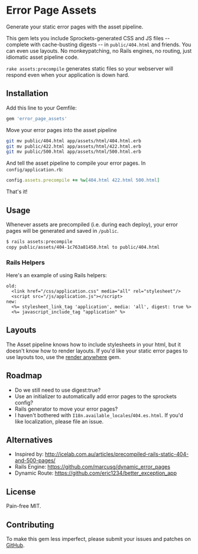 # Error Page Assets

Generate your static error pages with the asset pipeline.

This gem lets you include Sprockets-generated CSS and JS files --
complete with cache-busting digests -- in `public/404.html` and friends.
You can even use layouts.
No monkeypatching, no Rails engines, no routing, just idiomatic asset pipeline code.

`rake assets:precompile` generates static files so your webserver will respond
even when your application is down hard.


## Installation

Add this line to your Gemfile:

```ruby
gem 'error_page_assets'
```

Move your error pages into the asset pipeline

```sh
git mv public/404.html app/assets/html/404.html.erb
git mv public/422.html app/assets/html/422.html.erb
git mv public/500.html app/assets/html/500.html.erb
```

And tell the asset pipeline to compile your error pages.
In `config/application.rb`:

```ruby
config.assets.precompile += %w[404.html 422.html 500.html]
```

That's it!


## Usage

Whenever assets are precompiled (i.e. during each deploy),
your error pages will be generated and saved in `/public`.

```sh
$ rails assets:precompile
copy public/assets/404-1c763a81450.html to public/404.html
```

### Rails Helpers

Here's an example of using Rails helpers:

```erb
old:
  <link href="/css/application.css" media="all" rel="stylesheet"/>
  <script src="/js/application.js"></script>
new:
  <%= stylesheet_link_tag 'application', media: 'all', digest: true %>
  <%= javascript_include_tag "application" %>
```


## Layouts

The Asset pipeline knows how to include stylesheets in your html,
but it doesn't know how to render layouts.  If you'd like your
static error pages to use layouts too, use the
[render anywhere](https://github.com/yappbox/render_anywhere) gem.


## Roadmap

* Do we still need to use digest:true?
* Use an initializer to automatically add error pages to the sprockets config?
* Rails generator to move your error pages?
* I haven't bothered with `I18n.available_locales`/`404.es.html`.  If you'd like localization, please file an issue.


## Alternatives

* Inspired by: http://icelab.com.au/articles/precompiled-rails-static-404-and-500-pages/
* Rails Engine: https://github.com/marcusg/dynamic_error_pages
* Dynamic Route: https://github.com/eric1234/better_exception_app


## License

Pain-free MIT.


## Contributing

To make this gem less imperfect, please submit your issues and patches on
[GitHub](https://github.com/bronson/error_page_assets/).
